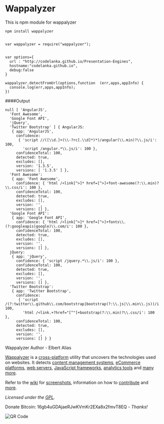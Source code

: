 # Wappalyzer

This is npm module for wappalyzer

    npm install wappalyzer


    var wappalyzer = require("wappalyzer");


    var options={
      url : "http://codelanka.github.io/Presentation-Engines",
      hostname:"codelanka.github.io",
      debug:false
    }

    wappalyzer.detectFromUrl(options,function  (err,apps,appInfo) {
      console.log(err,apps,appInfo);
    })


####Output


    null [ 'AngularJS',
      'Font Awesome',
      'Google Font API',
      'jQuery',
      'Twitter Bootstrap' ] { AngularJS:
       { app: 'AngularJS',
         confidence:
          { 'script //([\\d.]+(\\-?rc[.\\d]*)*)/angular(\\.min)?\\.js/i': 100,
            'script /angular.*\\.js/i': 100 },
         confidenceTotal: 100,
         detected: true,
         excludes: [],
         version: '1.3.5',
         versions: [ '1.3.5' ] },
      'Font Awesome':
       { app: 'Font Awesome',
         confidence: { 'html /<link[^>]* href=[^>]+font-awesome(?:\\.min)?\\.css/i': 100 },
         confidenceTotal: 100,
         detected: true,
         excludes: [],
         version: '',
         versions: [] },
      'Google Font API':
       { app: 'Google Font API',
         confidence: { 'html /<link[^>]* href=[^>]+fonts\\.(?:googleapis|google)\\.com/i': 100 },
         confidenceTotal: 100,
         detected: true,
         excludes: [],
         version: '',
         versions: [] },
      jQuery:
       { app: 'jQuery',
         confidence: { 'script /jquery.*\\.js/i': 100 },
         confidenceTotal: 100,
         detected: true,
         excludes: [],
         version: '',
         versions: [] },
      'Twitter Bootstrap':
       { app: 'Twitter Bootstrap',
         confidence:
          { 'script /(?:twitter\\.github\\.com/bootstrap|bootstrap(?:\\.js|\\.min\\.js))/i': 100,
            'html /<link.+?href="[^"]+bootstrap(?:\\.min)?\\.css/i': 100 },
         confidenceTotal: 100,
         detected: true,
         excludes: [],
         version: '',
         versions: [] } }


Wappalyzer Author - Elbert Alias

[Wappalyzer](https://wappalyzer.com/) is a
[cross-platform](https://github.com/AliasIO/Wappalyzer/wiki/Drivers) utility that uncovers the
technologies used on websites.  It detects
[content management systems](https://wappalyzer.com/categories/cms),
[eCommerce platforms](https://wappalyzer.com/categories/ecommerce),
[web servers](https://wappalyzer.com/categories/web-servers),
[JavaScript frameworks](https://wappalyzer.com/categories/javascript-frameworks),
[analytics tools](https://wappalyzer.com/categories/analytics) and
[many more](https://wappalyzer.com/applications).

Refer to the [wiki](https://github.com/AliasIO/Wappalyzer/wiki) for
[screenshots](https://github.com/AliasIO/Wappalyzer/wiki/Screenshots), information on how to
[contribute](https://github.com/AliasIO/Wappalyzer/wiki/Contributing) and
[more](https://github.com/AliasIO/Wappalyzer/wiki/_pages).

*Licensed under the [GPL](https://github.com/AliasIO/Wappalyzer/blob/master/LICENSE).*

Donate Bitcoin: 16gb4uGDAjaeRJwKVmKr2EXa8x2fmvT8EQ - *Thanks!*

![QR Code](https://wappalyzer.com/sites/default/themes/wappalyzer/images/bitcoinqrcode.png)
